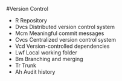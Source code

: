 #Version Control

- R	Repository
- Dvcs	Distributed version control system
- Mcm	Meaningful commit messages
- Cvcs	Centralized version control system
- Vcd	Version-controlled dependencies
- Lwf	Local working folder
- Bm	Branching and merging
- Tr	Trunk
- Ah	Audit history